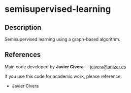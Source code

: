 # semisupervised-learning

## Description

Semisupervised learning using a graph-based algorithm.

## References

Main code developed by **Javier Civera** -- jcivera@unizar.es

If you use this code for academic work, please reference:
* Javier Civera
